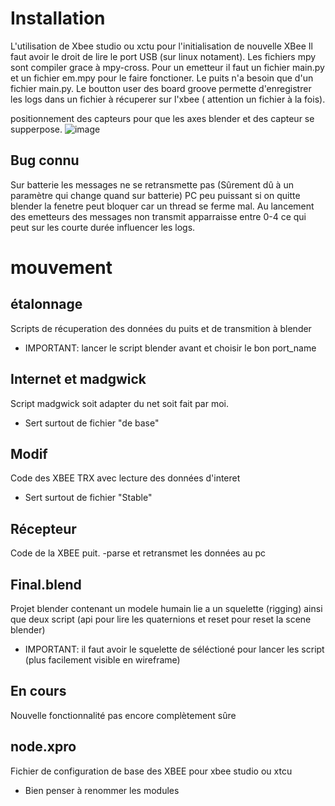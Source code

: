 # Installation

L'utilisation de Xbee studio ou xctu pour l'initialisation de nouvelle XBee 
Il faut avoir le droit de lire le port USB (sur linux notament). 
Les fichiers mpy sont compiler grace à mpy-cross.
Pour un emetteur il faut un fichier main.py et un fichier em.mpy pour le faire fonctioner.
Le puits n'a besoin que d'un fichier main.py. 
Le boutton user des board groove permette d'enregistrer les logs dans un fichier à récuperer sur l'xbee ( attention un fichier à la fois).


positionnement des capteurs pour que les axes blender et des capteur se supperpose.
![image](https://github.com/user-attachments/assets/14cea68e-f260-4589-b85d-9a66b9c3fc7f)


## Bug connu 
Sur batterie les messages ne se retransmette pas (Sûrement dû à un paramètre qui change quand sur batterie)
PC peu puissant si on quitte blender la fenetre peut bloquer car un thread se ferme mal.
Au lancement des emetteurs des messages non transmit apparraisse entre 0-4 ce qui peut sur les courte durée influencer les logs.





# mouvement
## étalonnage
Scripts de récuperation des données du puits et de transmition à blender 
- IMPORTANT: lancer le script blender avant et choisir le bon port_name

## Internet et madgwick 
Script madgwick soit adapter du net soit fait par moi.
- Sert surtout de fichier "de base" 

## Modif
Code des XBEE TRX avec lecture des données d'interet
- Sert surtout de fichier "Stable" 

## Récepteur 
Code de la XBEE puit.
-parse et retransmet les données au pc

## Final.blend
Projet blender contenant un modele humain lie a un squelette (rigging) ainsi que deux script (api pour lire les quaternions et reset pour reset la scene blender)
- IMPORTANT: il faut avoir le squelette de séléctioné pour lancer les script (plus facilement visible en wireframe)

## En cours
Nouvelle fonctionnalité pas encore complètement sûre

## node.xpro
Fichier de configuration de base des XBEE pour xbee studio ou xtcu 
- Bien penser à renommer les modules
